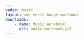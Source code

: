 ```yaml
---
badge: music
layout: smb-merit-badge-workbook
downloads:
    - name: Music Workbook
      url: music-workbook.pdf
---
```

